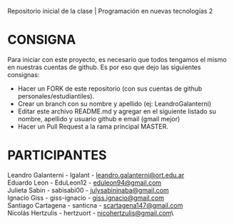 Repositorio inicial de la clase | Programación en nuevas tecnologías 2

# CONSIGNA

Para iniciar con este proyecto, es necesario que todos tengamos el mismo en nuestras cuentas de github. Es por eso que dejo las siguientes consignas:

- Hacer un FORK de este repositorio (con sus cuentas de github personales/estudiantiles).
- Crear un branch con su nombre y apellido  (ej: LeandroGalanterni)
- Editar este archivo README.md y agregar en el siguiente listado su nombre, apellido y usuario github e email (gmail mejor)
- Hacer un Pull Request a la rama principal MASTER.

# PARTICIPANTES
Leandro Galanterni - lgalant - leandro.galanterni@ort.edu.ar\
Eduardo Leon - EduLeon12 - eduleon94@gmail.com\
Julieta Sabin - sabisabi00 - julysabininaba@gmail.com\
Ignacio Giss - giss-ignacio - giss.ignacio@gmail.com\
Santiago Cartagena - santicna - scartagena147@gmail.com\
Nicolás Hertzulis - hertzuort - nicohertzulis@gmail.com\
